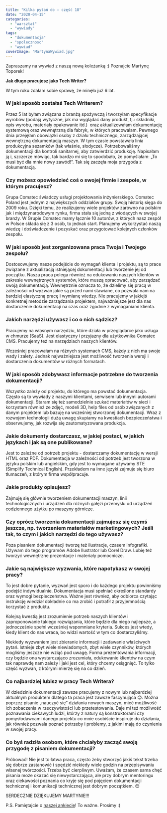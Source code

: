 ```yaml
---
title: "Kilka pytań do – część 18"
date: "2020-04-15"
categories:
  - "warsztat"
  - "wywiady"
tags:
  - "dokumentacja"
  - "spolecznosc"
  - "wywiad"
coverImage: "MartynaWywiad.jpg"
---
```


Zapraszamy na wywiad z naszą nową koleżanką :) Poznajcie Martynę Toporek!

**Jak długo pracujesz jako Tech Writer?**

W tym roku zdałam sobie sprawę, że minęło już 6 lat.

### W jaki sposób zostałaś Tech Writerem?

Przez 5 lat byłam związana z branżą spożywczą i tworzyłam specyfikacje wyrobów (podają wytyczne, jak ma wyglądać dany produkt, tj.: składniki, opis wyrobu, materiały opakowanie itd.)  oraz aktualizowałam dokumentację systemową oraz wewnętrzną dla fabryk, w których pracowałam. Pewnego dnia przejęłam obowiązki osoby z działu technicznego, zarządzającej wewnętrzną dokumentacją maszyn. W tym czasie powstawała linia produkcyjna sezamków (tak właśnie, słodycze). Potrzebowaliśmy dokumentacji dla kontroli sanitarnej, aby zatwierdzić produkcję. Napisałam ją i, szczerze mówiąc, tak bardzo mi się to spodobało, że pomyślałam: „To musi być dla mnie nowy zawód!”. Tak się zaczęła moja przygoda z dokumentacją.

### Czy możesz opowiedzieć coś o swojej firmie i zespole, w którym pracujesz?

Grupa Comatec świadczy usługi projektowania inżynierskiego. Comatec Poland jest jednym z największych oddziałów grupy. Swoją historią sięga do 2009 roku. Dzięki temu, że realizujemy wiele projektów zarówno na polskim jak i międzynarodowym rynku, firma stała się jedną z wiodących w swojej branży. W Grupie Comatec mamy łącznie 10 autorów, z których nasz zespół w Polsce składa się z 3 osób, to jednak start. Planujemy wykorzystać naszą wiedzę i doświadczenie i pozyskać oraz przygotować kolejnych członków zespołu.

### W jaki sposób jest zorganizowana praca Twoja i Twojego zespołu?

Dostosowujemy nasze podejście do wymagań klienta i projektu, są to prace związane z aktualizacją istniejącej dokumentacji lub tworzenie jej od początku. Nasza praca polega również na edukowaniu naszych klientów w zakresie wewnętrznych systemów, które muszą opracować, aby zarządzać swoją dokumentacją. Wewnętrznie oznacza to, że dzielimy się pracą w zależności od wyzwań jakie są przed nami stawiane, co pozwala nam na bardziej elastyczną pracę i wymianę wiedzy. Nie pracujemy w jakiejś konkretnej metodzie zarządzania projektem, najważniejsze jest dla nas dostarczenie dokumentacji na czas oraz zgodnie z wymaganiami klienta.

### Jakich narzędzi używasz i co o nich sądzisz?

Pracujemy na własnym narzędziu, które działa w przeglądarce jako usługa w chmurze (SaaS). Jest elastyczny i przyjazny dla użytkownika Comatec CMS. Pracujemy też na narzędziach naszych klientów.

Wcześniej pracowałam na różnych systemach CMS, każdy z nich ma swoje wady i zalety. Jednak najważniejsza jest możliwość tworzenia wersji i dostarczenia dokumentów w różnych formatach.

### W jaki sposób zdobywasz informacje potrzebne do tworzenia dokumentacji?

Wszystko zależy od projektu, do którego ma powstać dokumentacja. Często są to wywiady z naszymi klientami, serwisem lub innymi autorami dokumentacji. Staram się też samodzielnie szukać materiałów w sieci i korzystam również ze zdjęć, modeli 3D, help files od osób związanych z danym projektem lub bazuję na wcześniej stworzonej dokumentacji. Wraz z rozwojem technologii dużą uwagę skupiamy na kwestiach bezpieczeństwa i obserwujemy, jak rozwija się zautomatyzowana produkcja.

### Jakie dokumenty dostarczasz, w jakiej postaci, w jakich językach i jak są one publikowane?

Jest to zależne od potrzeb projektu - dostarczamy dokumentację w wersji HTML oraz PDF. Dokumentacja w zależności od potrzeb jest tworzona w języku polskim lub angielskim, gdy jest to wymagane używamy STE (Simplify Technical English). Przekładem na inne języki zajmuje się biuro tłumaczeń, z którym firma współpracuje.

### Jakie produkty opisujesz?

Zajmuję się głównie tworzeniem dokumentacji maszyn, linii technologicznych i urządzeń dla różnych gałęzi przemysłu od urządzeń codziennego użytku po maszyny górnicze.

### Czy oprócz tworzenia dokumentacji zajmujesz się czymś jeszcze, np. tworzeniem materiałów marketingowych? Jeśli tak, to czym i jakich narzędzi do tego używasz?

Poza pisaniem dokumentacji tworzę też ilustracje, czasem infografiki. Używam do tego programów Adobe Ilustrator lub Corel Draw. Lubię też tworzyć wewnętrzne prezentacje i materiały pomocnicze.

### Jakie są największe wyzwania, które napotykasz w swojej pracy?

To jest dobre pytanie, wyzwań jest sporo i do każdego projektu powinniśmy podejść indywidualnie. Dokumentacja musi spełniać określone standardy oraz wymogi bezpieczeństwa. Ważne jest również, aby odbiorca czytając instrukcję wiedział dokładnie co ma zrobić i potrafił z przyjemnością korzystać z produktu.

Kolejną kwestią jest zrozumienie potrzeb naszych klientów i zaproponowanie takiego rozwiązania, które będzie dla niego najlepsze, a jednocześnie spełni wcześniej wspomniane kryteria. Sukces jest wtedy, kiedy klient do nas wraca, bo widzi wartość w tym co dostarczyliśmy.

Niekiedy wyzwaniem jest zbieranie informacji i zadawanie właściwych pytań. Istnieje zbyt wiele niewiadomych, zbyt wiele czynników, których mogliśmy jeszcze nie wziąć pod uwagę. Forma prezentowania informacji, czy będzie ona wystarczająco zrozumiała, edukowanie klientów na czym tak naprawdę nam zależy i jaki jest cel, który chcemy osiągnięć. To tylko część wyzwań, z którymi mierzę się na co dzień.

### Co najbardziej lubisz w pracy Tech Writera?

W dziedzinie dokumentacji zawsze pracujemy z nowym lub najbardziej aktualnym produktem dlatego ta praca jest zawsze fascynująca 😊. Można poprzez pisanie „nauczyć się” działania nowych maszyn, mieć możliwość ich zobaczenia w rzeczywistości lub przetestowania. Daje mi też możliwość poznawania ciekawych ludzi, którzy z natury są konstruktorami czy pomysłodawcami danego projektu co mnie osobiście inspiruje do działania, jak również pozwala poznać potrzeby i problemy, z jakimi mają do czynienia w swojej pracy.

### Co byś radziła osobom, które chciałyby zacząć swoją przygodę z pisaniem dokumentacji?

Próbować! Nie jest to łatwa praca, często żeby stworzyć jakiś tekst trzeba się dobrze zastanowić i spędzić niekiedy wiele godzin na przepisywaniu własnej twórczości. Trzeba być cierpliwym. Uważam, że czasem sama chęć pisania może okazać się niewystarczająca, ale przy dobrym mentoringu oraz ciekawości poznania co kryje się pod pojęciem dokumentacji technicznej i komunikacji technicznej jest dobrym początkiem. 😊



SERDECZNIE DZIĘKUJEMY MARTYNIE!!!

P.S. Pamiętajcie o [naszej ankiecie](https://docs.google.com/forms/d/e/1FAIpQLSehWlQ0DA4HAtR-VN3PD-y16_Cohzyispu_-zAFf7hlzQxcUg/viewform)! To ważne. Prosimy :)
